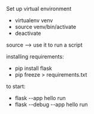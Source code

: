 Set up virtual environment
- virtualenv venv
- source venv/bin/activate
- deactivate

source --> use it to run a script

installing requirements:
- pip install flask
- pip freeze > requirements.txt

to start:
- flask --app hello run
- flask --debug --app hello run